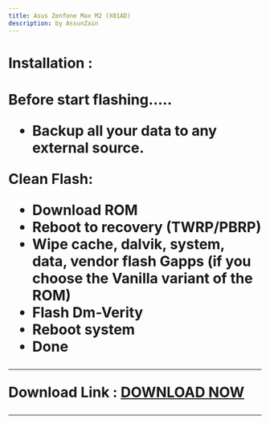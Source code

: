 ```yaml
---
title: Asus Zenfone Max M2 (X01AD)
description: by AssunZain
---
```


<h1>Installation :<h1/>

**Before start flashing…..**
- Backup all your data to any external source.

**Clean Flash:**
- Download ROM
- Reboot to recovery (TWRP/PBRP)
- Wipe cache, dalvik, system, data, vendor flash Gapps (if you choose the Vanilla variant of the ROM)
- Flash Dm-Verity
- Reboot system
- Done


----
Download Link : [DOWNLOAD NOW](https://sourceforge.net/projects/projectmatrixx/files/Android-14/X01AD/)

----
